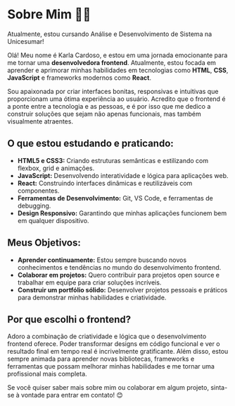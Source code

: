 # Sobre Mim 👩‍💻
Atualmente, estou cursando Análise e Desenvolvimento de Sistema na Unicesumar!

Olá! Meu nome é Karla Cardoso, e estou em uma jornada emocionante para me tornar uma **desenvolvedora frontend**. Atualmente, estou focada em aprender e aprimorar minhas habilidades em tecnologias como **HTML**, **CSS**, **JavaScript** e frameworks modernos como **React**. 

Sou apaixonada por criar interfaces bonitas, responsivas e intuitivas que proporcionam uma ótima experiência ao usuário. Acredito que o frontend é a ponte entre a tecnologia e as pessoas, e é por isso que me dedico a construir soluções que sejam não apenas funcionais, mas também visualmente atraentes.

## O que estou estudando e praticando:
- **HTML5 e CSS3:** Criando estruturas semânticas e estilizando com flexbox, grid e animações.
- **JavaScript:** Desenvolvendo interatividade e lógica para aplicações web.
- **React:** Construindo interfaces dinâmicas e reutilizáveis com componentes.
- **Ferramentas de Desenvolvimento:** Git, VS Code, e ferramentas de debugging.
- **Design Responsivo:** Garantindo que minhas aplicações funcionem bem em qualquer dispositivo.

## Meus Objetivos:
- **Aprender continuamente:** Estou sempre buscando novos conhecimentos e tendências no mundo do desenvolvimento frontend.
- **Colaborar em projetos:** Quero contribuir para projetos open source e trabalhar em equipe para criar soluções incríveis.
- **Construir um portfólio sólido:** Desenvolver projetos pessoais e práticos para demonstrar minhas habilidades e criatividade.

## Por que escolhi o frontend?
Adoro a combinação de criatividade e lógica que o desenvolvimento frontend oferece. Poder transformar designs em código funcional e ver o resultado final em tempo real é incrivelmente gratificante. Além disso, estou sempre animada para aprender novas bibliotecas, frameworks e ferramentas que possam melhorar minhas habilidades e me tornar uma profissional mais completa.

Se você quiser saber mais sobre mim ou colaborar em algum projeto, sinta-se à vontade para entrar em contato! 😊
